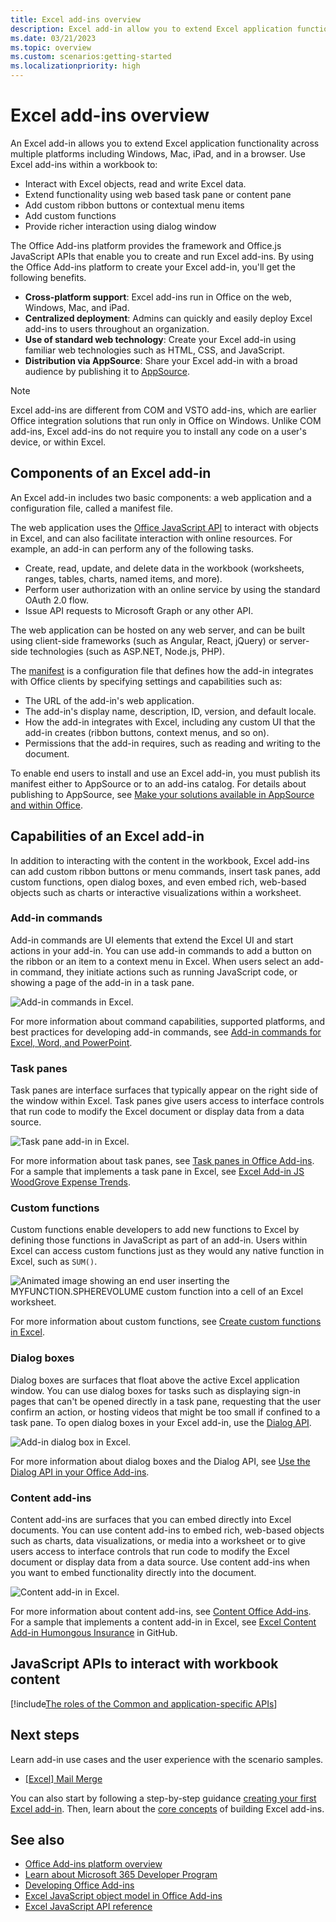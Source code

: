 ```yaml
---
title: Excel add-ins overview
description: Excel add-in allow you to extend Excel application functionality across multiple platforms including Windows, Mac, iPad, and in a browser.
ms.date: 03/21/2023
ms.topic: overview
ms.custom: scenarios:getting-started
ms.localizationpriority: high
---
```



# Excel add-ins overview

An Excel add-in allows you to extend Excel application functionality across multiple platforms including Windows, Mac, iPad, and in a browser. Use Excel add-ins within a workbook to:

- Interact with Excel objects, read and write Excel data.
- Extend functionality using web based task pane or content pane
- Add custom ribbon buttons or contextual menu items
- Add custom functions
- Provide richer interaction using dialog window

The Office Add-ins platform provides the framework and Office.js JavaScript APIs that enable you to create and run Excel add-ins. By using the Office Add-ins platform to create your Excel add-in, you'll get the following benefits.

- **Cross-platform support**: Excel add-ins run in Office on the web, Windows, Mac, and iPad.
- **Centralized deployment**: Admins can quickly and easily deploy Excel add-ins to users throughout an organization.
- **Use of standard web technology**: Create your Excel add-in using familiar web technologies such as HTML, CSS, and JavaScript.
- **Distribution via AppSource**: Share your Excel add-in with a broad audience by publishing it to [AppSource](https://appsource.microsoft.com/marketplace/apps?product=office&page=1&src=office&corrid=53245fad-fcbe-41f8-9f97-b0840264f97c&omexanonuid=4a0102fb-b31a-4b9f-9bb0-39d4cc6b789d).

> [!NOTE]
> Excel add-ins are different from COM and VSTO add-ins, which are earlier Office integration solutions that run only in Office on Windows. Unlike COM add-ins, Excel add-ins do not require you to install any code on a user's device, or within Excel.

## Components of an Excel add-in

An Excel add-in includes two basic components: a web application and a configuration file, called a manifest file.

The web application uses the [Office JavaScript API](../reference/javascript-api-for-office.md) to interact with objects in Excel, and can also facilitate interaction with online resources. For example, an add-in can perform any of the following tasks.

- Create, read, update, and delete data in the workbook (worksheets, ranges, tables, charts, named items, and more).
- Perform user authorization with an online service by using the standard OAuth 2.0 flow.
- Issue API requests to Microsoft Graph or any other API.

The web application can be hosted on any web server, and can be built using client-side frameworks (such as Angular, React, jQuery) or server-side technologies (such as ASP.NET, Node.js, PHP).

The [manifest](../develop/add-in-manifests.md) is a configuration file that defines how the add-in integrates with Office clients by specifying settings and capabilities such as:

- The URL of the add-in's web application.
- The add-in's display name, description, ID, version, and default locale.
- How the add-in integrates with Excel, including any custom UI that the add-in creates (ribbon buttons, context menus, and so on).
- Permissions that the add-in requires, such as reading and writing to the document.

To enable end users to install and use an Excel add-in, you must publish its manifest either to AppSource or to an add-ins catalog. For details about publishing to AppSource, see [Make your solutions available in AppSource and within Office](/office/dev/store/submit-to-appsource-via-partner-center).

## Capabilities of an Excel add-in

In addition to interacting with the content in the workbook, Excel add-ins can add custom ribbon buttons or menu commands, insert task panes, add custom functions, open dialog boxes, and even embed rich, web-based objects such as charts or interactive visualizations within a worksheet.

### Add-in commands

Add-in commands are UI elements that extend the Excel UI and start actions in your add-in. You can use add-in commands to add a button on the ribbon or an item to a context menu in Excel. When users select an add-in command, they initiate actions such as running JavaScript code, or showing a page of the add-in in a task pane.

![Add-in commands in Excel.](../images/excel-add-in-commands-script-lab.png)

For more information about command capabilities, supported platforms, and best practices for developing add-in commands, see [Add-in commands for Excel, Word, and PowerPoint](../design/add-in-commands.md).

### Task panes

Task panes are interface surfaces that typically appear on the right side of the window within Excel. Task panes give users access to interface controls that run code to modify the Excel document or display data from a data source.

![Task pane add-in in Excel.](../images/excel-add-in-task-pane-insights.png)

For more information about task panes, see [Task panes in Office Add-ins](../design/task-pane-add-ins.md). For a sample that implements a task pane in Excel, see [Excel Add-in JS WoodGrove Expense Trends](https://github.com/OfficeDev/Excel-Add-in-WoodGrove-Expense-Trends).

### Custom functions

Custom functions enable developers to add new functions to Excel by defining those functions in JavaScript as part of an add-in. Users within Excel can access custom functions just as they would any native function in Excel, such as `SUM()`.

![Animated image showing an end user inserting the MYFUNCTION.SPHEREVOLUME custom function into a cell of an Excel worksheet.](../images/SphereVolumeNew.gif)

For more information about custom functions, see [Create custom functions in Excel](custom-functions-overview.md).

### Dialog boxes

Dialog boxes are surfaces that float above the active Excel application window. You can use dialog boxes for tasks such as displaying sign-in pages that can't be opened directly in a task pane, requesting that the user confirm an action, or hosting videos that might be too small if confined to a task pane. To open dialog boxes in your Excel add-in, use the [Dialog API](/javascript/api/office/office.ui).

![Add-in dialog box in Excel.](../images/excel-add-in-dialog-choose-number.png)

For more information about dialog boxes and the Dialog API, see [Use the Dialog API in your Office Add-ins](../develop/dialog-api-in-office-add-ins.md).

### Content add-ins

Content add-ins are surfaces that you can embed directly into Excel documents. You can use content add-ins to embed rich, web-based objects such as charts, data visualizations, or media into a worksheet or to give users access to interface controls that run code to modify the Excel document or display data from a data source. Use content add-ins when you want to embed functionality directly into the document.

![Content add-in in Excel.](../images/excel-add-in-content-map.png)

For more information about content add-ins, see [Content Office Add-ins](../design/content-add-ins.md). For a sample that implements a content add-in in Excel, see [Excel Content Add-in Humongous Insurance](https://github.com/OfficeDev/Excel-Content-Add-in-Humongous-Insurance) in GitHub.

## JavaScript APIs to interact with workbook content

[!include[The roles of the Common and application-specific APIs](../includes/excel-api-models.md)]

## Next steps

Learn add-in use cases and the user experience with the scenario samples.
- [[Excel] Mail Merge](https://github.com/OfficeDev/Excel-Scenario-based-Add-in-Samples/tree/main/Mail-Merge-Sample-Add-in)

You can also start by following a step-by-step guidance [creating your first Excel add-in](../quickstarts/excel-quickstart-jquery.md). Then, learn about the [core concepts](excel-add-ins-core-concepts.md) of building Excel add-ins.

## See also

- [Office Add-ins platform overview](../overview/office-add-ins.md)
- [Learn about Microsoft 365 Developer Program](https://developer.microsoft.com/microsoft-365/dev-program)
- [Developing Office Add-ins](../develop/develop-overview.md)
- [Excel JavaScript object model in Office Add-ins](excel-add-ins-core-concepts.md)
- [Excel JavaScript API reference](../reference/overview/excel-add-ins-reference-overview.md)
